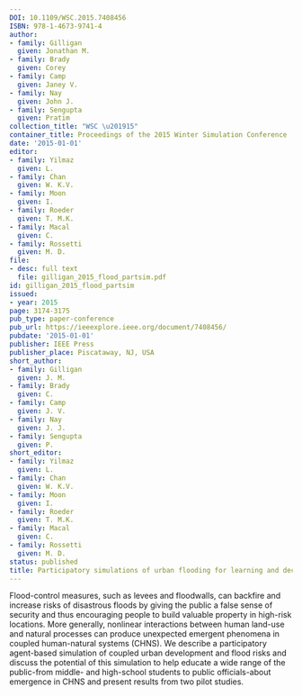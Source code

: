 ```yaml
---
DOI: 10.1109/WSC.2015.7408456
ISBN: 978-1-4673-9741-4
author:
- family: Gilligan
  given: Jonathan M.
- family: Brady
  given: Corey
- family: Camp
  given: Janey V.
- family: Nay
  given: John J.
- family: Sengupta
  given: Pratim
collection_title: "WSC \u201915"
container_title: Proceedings of the 2015 Winter Simulation Conference
date: '2015-01-01'
editor:
- family: Yilmaz
  given: L.
- family: Chan
  given: W. K.V.
- family: Moon
  given: I.
- family: Roeder
  given: T. M.K.
- family: Macal
  given: C.
- family: Rossetti
  given: M. D.
file:
- desc: full text
  file: gilligan_2015_flood_partsim.pdf
id: gilligan_2015_flood_partsim
issued:
- year: 2015
page: 3174-3175
pub_type: paper-conference
pub_url: https://ieeexplore.ieee.org/document/7408456/
pubdate: '2015-01-01'
publisher: IEEE Press
publisher_place: Piscataway, NJ, USA
short_author:
- family: Gilligan
  given: J. M.
- family: Brady
  given: C.
- family: Camp
  given: J. V.
- family: Nay
  given: J. J.
- family: Sengupta
  given: P.
short_editor:
- family: Yilmaz
  given: L.
- family: Chan
  given: W. K.V.
- family: Moon
  given: I.
- family: Roeder
  given: T. M.K.
- family: Macal
  given: C.
- family: Rossetti
  given: M. D.
status: published
title: Participatory simulations of urban flooding for learning and decision support
---
```

Flood-control measures, such as levees and floodwalls, can backfire and increase risks of disastrous floods by giving the public a false sense of security and thus encouraging people to build valuable property in high-risk locations. More generally, nonlinear interactions between human land-use and natural processes can produce unexpected emergent phenomena in coupled human-natural systems (CHNS). We describe a participatory agent-based simulation of coupled urban development and flood risks and discuss the potential of this simulation to help educate a wide range of the public-from middle- and high-school students to public officials-about emergence in CHNS and present results from two pilot studies.
